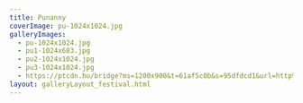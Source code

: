```yaml
---
title: Punanny
coverImage: pu-1024x1024.jpg
galleryImages:
  - pu-1024x1024.jpg
  - pu1-1024x683.jpg
  - pu2-1024x1024.jpg
  - pu3-1024x1024.jpg
  - https://ptcdn.hu/bridge?ms=1200x900&t=61af5c0b&s=95dfdcd1&url=http%3A%2F%2Fwww.punnanymassif.hu%2Fstatic%2Fmedia%2Fbody.c35ad6ab.jpg
layout: galleryLayout_festival.html
---
```

